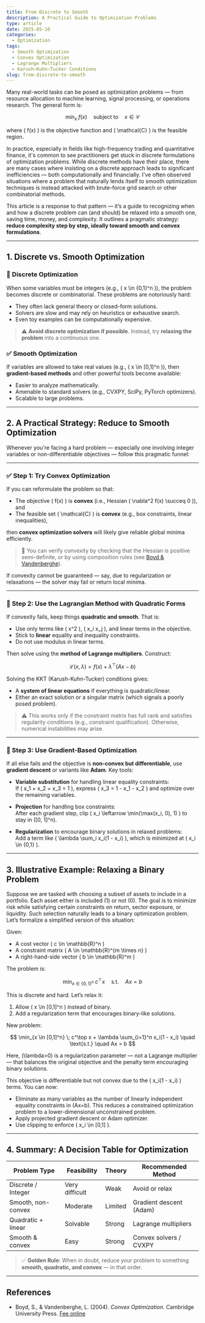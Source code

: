 ```yaml
---
title: From Discrete to Smooth
description: A Practical Guide to Optimization Problems
type: article
date: 2025-05-16
categories:
  - Optimization
tags:
  - Smooth Optimization
  - Convex Optimization
  - Lagrange Multipliers
  - Karush–Kuhn–Tucker Conditions
slug: from-discrete-to-smooth
---
```


Many real-world tasks can be posed as optimization problems — from resource allocation to machine learning, signal processing, or operations research. The general form is:

$$
\min_{x} \; f(x) \quad \text{subject to} \quad x \in \mathcal{C}
$$

where \( f(x) \) is the objective function and \( \mathcal{C} \) is the feasible region.

In practice, especially in fields like high-frequency trading and quantitative finance, it's common to see practitioners get stuck in discrete formulations of optimization problems. While discrete methods have their place, there are many cases where insisting on a discrete approach leads to significant inefficiencies — both computationally and financially. I've often observed situations where a problem that naturally lends itself to smooth optimization techniques is instead attacked with brute-force grid search or other combinatorial methods.

This article is a response to that pattern — it’s a guide to recognizing when and how a discrete problem can (and should) be relaxed into a smooth one, saving time, money, and complexity. It outlines a pragmatic strategy: **reduce complexity step by step, ideally toward smooth and convex formulations**.

---

## 1. Discrete vs. Smooth Optimization

### 🚫 Discrete Optimization

When some variables must be integers (e.g., \( x \in \{0,1\}^n \)), the problem becomes discrete or combinatorial. These problems are notoriously hard:

- They often lack general theory or closed-form solutions.
- Solvers are slow and may rely on heuristics or exhaustive search.
- Even toy examples can be computationally expensive.

> ⚠️ **Avoid discrete optimization if possible**. Instead, try **relaxing the problem** into a continuous one.

### ✅ Smooth Optimization

If variables are allowed to take real values (e.g., \( x \in [0,1]^n \)), then **gradient-based methods** and other powerful tools become available:

- Easier to analyze mathematically.
- Amenable to standard solvers (e.g., CVXPY, SciPy, PyTorch optimizers).
- Scalable to large problems.

---

## 2. A Practical Strategy: Reduce to Smooth Optimization

Whenever you're facing a hard problem — especially one involving integer variables or non-differentiable objectives — follow this pragmatic funnel:

---

### ✅ Step 1: Try Convex Optimization

If you can reformulate the problem so that:

- The objective \( f(x) \) is **convex** (i.e., Hessian \( \nabla^2 f(x) \succeq 0 \)), and
- The feasible set \( \mathcal{C} \) is **convex** (e.g., box constraints, linear inequalities),

then **convex optimization solvers** will likely give reliable global minima efficiently.

> 🧠 You can verify convexity by checking that the Hessian is positive semi-definite, or by using composition rules (see <a href="https://web.stanford.edu/~boyd/cvxbook/" target="_blank" rel="noreferrer external">Boyd & Vandenberghe</a>).

If convexity cannot be guaranteed — say, due to regularization or relaxations — the solver may fail or return local minima.

---

### 🧮 Step 2: Use the Lagrangian Method with Quadratic Forms

If convexity fails, keep things **quadratic and smooth**. That is:

- Use only terms like \( x^2 \), \( x_i x_j \), and linear terms in the objective.
- Stick to **linear** equality and inequality constraints.
- Do not use modulus in linear terms.

Then solve using the **method of Lagrange multipliers**. Construct:

$$
\mathcal{L}(x, \lambda) = f(x) + \lambda^\top (Ax - b)
$$

Solving the KKT (Karush-Kuhn-Tucker) conditions gives:

- A **system of linear equations** if everything is quadratic/linear.
- Either an exact solution or a singular matrix (which signals a poorly posed problem).

> ⚠️ This works only if the constraint matrix has full rank and satisfies regularity conditions (e.g., constraint qualification). Otherwise, numerical instabilities may arise.

---

### 🔧 Step 3: Use Gradient-Based Optimization

If all else fails and the objective is **non-convex but differentiable**, use **gradient descent** or variants like **Adam**. Key tools:

- **Variable substitution** for handling linear equality constraints:  
  If \( x_1 + x_2 + x_3 = 1 \), express \( x_3 = 1 - x_1 - x_2 \) and optimize over the remaining variables.

- **Projection** for handling box constraints:  
  After each gradient step, clip \( x_i \leftarrow \min(\max(x_i, 0), 1) \) to stay in \([0, 1]^n\).

- **Regularization** to encourage binary solutions in relaxed problems:  
  Add a term like \( \lambda \sum_i x_i(1 - x_i) \), which is minimized at \( x_i \in \{0,1\} \).

---

## 3. Illustrative Example: Relaxing a Binary Problem

Suppose we are tasked with choosing a subset of assets to include in a portfolio. Each asset either is included (1) or not (0). The goal is to minimize risk while satisfying certain constraints on return, sector exposure, or liquidity. Such selection naturally leads to a binary optimization problem. Let’s formalize a simplified version of this situation:

Given:
- A cost vector \( c \in \mathbb{R}^n \)
- A constraint matrix \( A \in \mathbb{R}^{m \times n} \)
- A right-hand-side vector \( b \in \mathbb{R}^m \)

The problem is:

$$
\min_{x \in \{0,1\}^n} \; c^\top x \quad \text{s.t.} \quad Ax = b
$$

This is discrete and hard. Let’s relax it:

1. Allow \( x \in [0,1]^n \) instead of binary.
2. Add a regularization term that encourages binary-like solutions.

New problem:

$$
\min_{x \in [0,1]^n} \; c^\top x + \lambda \sum_{i=1}^n x_i(1 - x_i) \quad \text{s.t.} \quad Ax = b
$$

Here, \(\lambda>0\) is a regularization parameter — not a Lagrange multiplier — that balances the original objective and the penalty term encouraging binary solutions.

This objective is differentiable but not convex due to the \( x_i(1 - x_i) \) terms. You can now:

- Eliminate as many variables as the number of linearly independent equality constraints in \(Ax=b\). This reduces a constrained optimization problem to a lower-dimensional unconstrained problem.
- Apply projected gradient descent or Adam optimizer.
- Use clipping to enforce \( x_i \in [0,1] \).

---

## 4. Summary: A Decision Table for Optimization

| Problem Type         | Feasibility   | Theory       | Recommended Method        |
|----------------------|---------------|--------------|---------------------------|
| Discrete / Integer   | Very difficult| Weak         | Avoid or relax            |
| Smooth, non-convex   | Moderate      | Limited      | Gradient descent (Adam)   |
| Quadratic + linear   | Solvable      | Strong       | Lagrange multipliers      |
| Smooth & convex      | Easy          | Strong       | Convex solvers / CVXPY    |

> ✅ **Golden Rule**: When in doubt, reduce your problem to something **smooth, quadratic, and convex** — in that order.

---

## References

- Boyd, S., & Vandenberghe, L. (2004). *Convex Optimization*. Cambridge University Press. <a href="https://web.stanford.edu/~boyd/cvxbook/" target="_blank" rel="noreferrer external">Fee online</a>